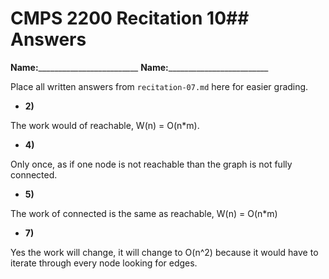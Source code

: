 # CMPS 2200 Recitation 10## Answers

**Name:**_________________________
**Name:**_________________________


Place all written answers from `recitation-07.md` here for easier grading.



- **2)**

The work would of reachable, W(n) = O(n*m).

- **4)**

Only once, as if one node is not reachable than the graph is not fully connected.

- **5)**

The work of connected is the same as reachable, W(n) = O(n*m)

- **7)**

Yes the work will change, it will change to O(n^2) because it would have to iterate through every node looking for edges.